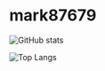 # mark87679

![GitHub stats](https://github-readme-stats.vercel.app/api?username=mark8769&&count_private=true&show_icons=true&theme=tokyonight)

![Top Langs](https://github-readme-stats.vercel.app/api/top-langs/?username=mark8769&langs_count=20&&hide_progress=true&layout=compact&theme=tokyonight)
